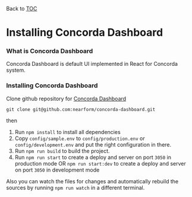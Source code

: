 Back to [TOC](./Readme.md)

# Installing Concorda Dashboard

### What is Concorda Dashboard

Concorda Dashboard is default UI implemented in React for Concorda system. 


### Installing Concorda Dashboard

Clone github repository for [Concorda Dashboard](https://github.com/nearform/concorda-dashboard)

```
git clone git@github.com:nearform/concorda-dashboard.git
```

then

1. Run `npm install` to install all dependencies
2. Copy `config/sample.env` to `config/production.env` or `config/development.env` and put the right configuration in there. 
3. Run `npm run build` to build the project.
4. Run `npm run start` to create a deploy and server on port `3050` in production mode
	OR
	`npm run start:dev` to create a deploy and server on port `3050` in development mode

Also you can watch the files for changes and automatically rebuild the sources by running `npm run watch`
in a different terminal.

